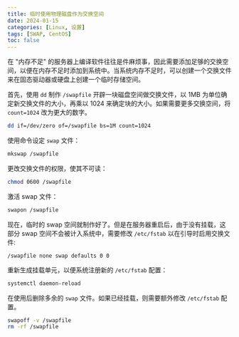 ```yaml
---
title: 临时使用物理磁盘作为交换空间
date: 2024-01-15
categories: [Linux, 设置]
tags: [SWAP, CentOS]
toc: false
---
```


在 "内存不足" 的服务器上编译软件往往是件麻烦事，因此需要添加足够的交换空间，以便在内存不足时添加到系统中。当系统内存不足时，可以创建一个交换文件来在固态驱动器或硬盘上创建一个临时存储空间。

首先，使用 ``dd`` 制作 `/swapfile` 开辟一块磁盘空间做交换文件，以 1MB 为单位确定新交换文件的大小，再乘以 1024 来确定块的大小。如果需要更多交换空间，将 ``count=1024`` 改为更大的数字。

```bash
dd if=/dev/zero of=/swapfile bs=1M count=1024
```
使用命令设定 `swap` 文件：

```bash
mkswap /swapfile
```

更改交换文件的权限，使其不可读：

```bash
chmod 0600 /swapfile
```

激活 swap 文件：

```bash
swapon /swapfile
```

现在，临时的 swap 空间就制作好了。但是在服务器重启后，由于没有挂载，这部分 swap 空间不会被计入系统中，需要修改 `/etc/fstab` 以在引导时启用交换文件:

```
/swapfile none swap defaults 0 0
```

重新生成挂载单元，以便系统注册新的 `/etc/fstab` 配置：

```bash
systemctl daemon-reload
```

在使用后删除多余的 `swap` 文件。如果已经挂载，则需要额外修改 `/etc/fstab` 配置。

```bash
swapoff -v /swapfile
rm -rf /swapfile
```